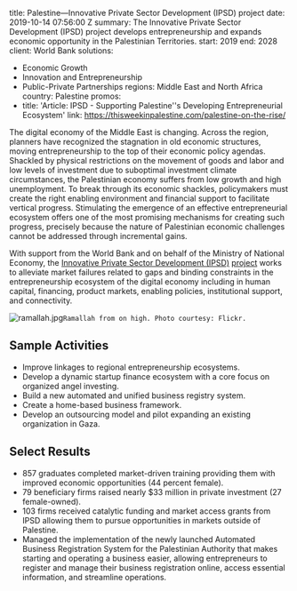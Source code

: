 
title: Palestine—Innovative Private Sector Development (IPSD) project
date: 2019-10-14 07:56:00 Z
summary: The Innovative Private Sector Development (IPSD) project develops entrepreneurship
  and expands economic opportunity in the Palestinian Territories.
start: 2019
end: 2028
client: World Bank
solutions:
- Economic Growth
- Innovation and Entrepreneurship
- Public-Private Partnerships
regions: Middle East and North Africa
country: Palestine
promos:
- title: 'Article: IPSD - Supporting Palestine''s Developing Entrepreneurial Ecosystem'
  link: https://thisweekinpalestine.com/palestine-on-the-rise/


The digital economy of the Middle East is changing. Across the region, planners have recognized the stagnation in old economic structures, moving entrepreneurship to the top of their economic policy agendas. Shackled by physical restrictions on the movement of goods and labor and low levels of investment due to suboptimal investment climate circumstances, the Palestinian economy suffers from low growth and high unemployment. To break through its economic shackles, policymakers must create the right enabling environment and financial support to facilitate vertical progress. Stimulating the emergence of an effective entrepreneurial ecosystem offers one of the most promising mechanisms for creating such progress, precisely because the nature of Palestinian economic challenges cannot be addressed through incremental gains.

With support from the World Bank and on behalf of the Ministry of National Economy, the [Innovative Private Sector Development (IPSD)](https://www.ipsd.ps/) [project](https://www.linkedin.com/company/ipsdpalestine/posts/) works to alleviate market failures related to gaps and binding constraints in the entrepreneurship ecosystem of the digital economy including in human capital, financing, product markets, enabling policies, institutional support, and connectivity.

![ramallah.jpg](/uploads/ramallah.jpg)`Ramallah from on high. Photo courtesy: Flickr.`

## Sample Activities

* Improve linkages to regional entrepreneurship ecosystems.
* Develop a dynamic startup finance ecosystem with a core focus on organized angel investing.
* Build a new automated and unified business registry system.
* Create a home-based business framework.
* Develop an outsourcing model and pilot expanding an existing organization in Gaza.

## Select Results

* 857 graduates completed market-driven training providing them with improved economic opportunities (44 percent female).
* 79 beneficiary firms raised nearly $33 million in private investment (27 female-owned).
* 103 firms received catalytic funding and market access grants from IPSD allowing them to pursue opportunities in markets outside of Palestine.
* Managed the implementation of the newly launched Automated Business Registration System for the Palestinian Authority that makes starting and operating a business easier, allowing entrepreneurs to register and manage their business registration online, access essential information, and streamline operations.
